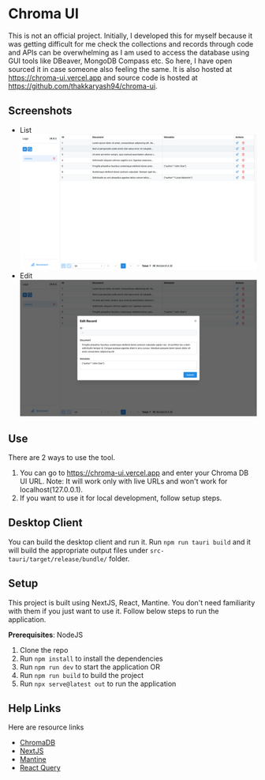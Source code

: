 # Chroma UI

This is not an official project. Initially, I developed this for myself because it was getting difficult for me check the collections and records through code and APIs can be overwhelming as I am used to access the database using GUI tools like DBeaver, MongoDB Compass etc. So here, I have open sourced it in case someone also feeling the same. It is also hosted at https://chroma-ui.vercel.app and source code is hosted at https://github.com/thakkaryash94/chroma-ui.


## Screenshots
- List
![List](./images/list.png)
- Edit
![List](./images/edit.png)


## Use

There are 2 ways to use the tool.
1. You can go to https://chroma-ui.vercel.app and enter your Chroma DB UI URL. Note: It will work only with live URLs and won't work for localhost(127.0.0.1).
2. If you want to use it for local development, follow setup steps.

## Desktop Client

You can build the desktop client and run it. Run `npm run tauri build` and it will build the appropriate output files under `src-tauri/target/release/bundle/` folder.

## Setup

This project is built using NextJS, React, Mantine. You don't need familiarity with them if you just want to use it. Follow below steps to run the application.

**Prerequisites**: NodeJS

1. Clone the repo
2. Run `npm install` to install the dependencies
3. Run `npm run dev` to start the application
OR
3. Run `npm run build` to build the project
4. Run `npx serve@latest out` to run the application


## Help Links

Here are resource links

- [ChromaDB](https://www.trychroma.com/)
- [NextJS](https://nextjs.org/)
- [Mantine](https://mantine.dev/)
- [React Query](https://tanstack.com/query/v5)
